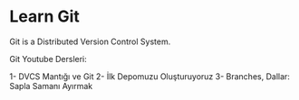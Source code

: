 # Learn Git

Git is a Distributed Version Control System.

Git Youtube Dersleri:

1- DVCS Mantığı ve Git
2- İlk Depomuzu Oluşturuyoruz
3- Branches, Dallar: Sapla Samanı Ayırmak
